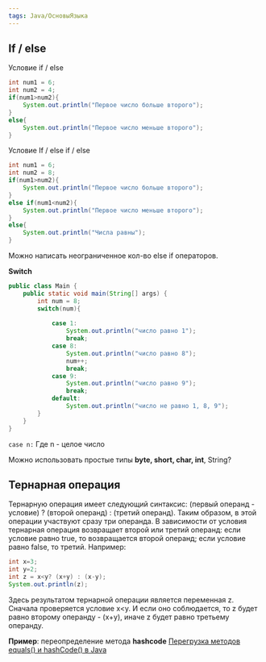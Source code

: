 ```yaml
---
tags: Java/ОсновыЯзыка
--- 
```

## If / else
Условие if / else
```java
int num1 = 6;  
int num2 = 4;  
if(num1>num2){  
    System.out.println("Первое число больше второго");  
}  
else{  
    System.out.println("Первое число меньше второго");  
}
```

Условие If / else if / else
``` java
int num1 = 6;  
int num2 = 8;  
if(num1>num2){  
    System.out.println("Первое число больше второго");  
}  
else if(num1<num2){  
    System.out.println("Первое число меньше второго");  
}  
else{  
    System.out.println("Числа равны");  
}
```
Можно написать неограниченное кол-во else if операторов.

**Switch**
```java
public class Main {  
    public static void main(String[] args) {  
        int num = 8;  
        switch(num){  
  
            case 1:  
                System.out.println("число равно 1");  
                break;  
            case 8:  
                System.out.println("число равно 8");  
                num++;  
                break;  
            case 9:  
                System.out.println("число равно 9");  
                break;  
            default:  
                System.out.println("число не равно 1, 8, 9");  
        }  
    }  
}
```
`case n:` Где n - целое число 

Можно использовать простые типы **byte, short, char, int**, String? 

## Тернарная операция
Тернарную операция имеет следующий синтаксис: (первый операнд - условие) ? (второй операнд) : (третий операнд). Таким образом, в этой операции участвуют сразу три операнда. В зависимости от условия тернарная операция возвращает второй или третий операнд: если условие равно true, то возвращается второй операнд; если условие равно false, то третий. Например:
``` java
int x=3;
int y=2;
int z = x<y? (x+y) : (x-y);
System.out.println(z);
```
Здесь результатом тернарной операции является переменная z. Сначала проверяется условие x<y. И если оно соблюдается, то z будет равно второму операнду - (x+y), иначе z будет равно третьему операнду.

**Пример**: переопределение метода **hashcode**
[Перегрузка методов equals() и hashCode() в Java](https://javarush.com/groups/posts/1340-peregruzka-metodov-equals-i-hashcode-v-java)
